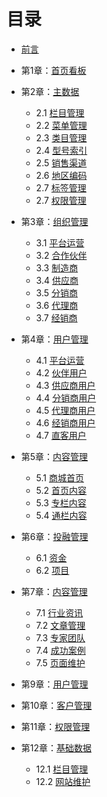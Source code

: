 # 目录
- [前言](preface.md)


- 第1章：[首页看板](chapter1/1.0.md)


- 第2章：[主数据](chapter2/2.0.md)

  - 2.1 [栏目管理](chapter2/2.1.md)
  - 2.2 [菜单管理](chapter2/2.2.md)
  - 2.3 [类目管理](chapter2/2.3.md)
  - 2.4 [型号索引](chapter2/2.4.md)
  - 2.5 [销售渠道](chapter2/2.5.md)
  - 2.6 [地区编码](chapter2/2.6.md)
  - 2.7 [标签管理](chapter2/2.7.md)
  - 2.7 [权限管理](chapter2/2.8.md)
  
- 第3章：[组织管理](chapter3/3.0.md)

  - 3.1 [平台运营](chapter3/3.1.md)
  - 3.2 [合作伙伴](chapter3/3.2.md)
  - 3.3 [制造商](chapter3/3.3.md)
  - 3.4 [供应商](chapter3/3.4.md)
  - 3.5 [分销商](chapter3/3.5.md)
  - 3.6 [代理商](chapter3/3.6.md)
  - 3.7 [经销商](chapter3/3.7.md)

- 第4章：[用户管理](chapter4/4.0.md)
  - 4.1 [平台运营](chapter4/4.1.md)
  - 4.2 [伙伴用户](chapter4/4.2.md)
  - 4.3 [供应商用户](chapter4/4.3.md)
  - 4.4 [分销商用户](chapter4/4.4.md)
  - 4.5 [代理商用户](chapter4/4.5.md)
  - 4.6 [经销商用户](chapter4/4.6.md)
  - 4.7 [直客用户](chapter4/4.7.md)


- 第5章：[内容管理](chapter5/5.0.md)
  - 5.1 [商城首页](chapter5/5.1.md)
  - 5.2 [首页内容](chapter5/5.1.md)
  - 5.3 [专栏内容](chapter5/5.1.md)
  - 5.4 [通栏内容](chapter5/5.1.md)


- 第6章：[投融管理](chapter6/6.0.md)

  - 6.1 [资金](chapter6/6.1.md)
  - 6.2 [项目](chapter6/6.2.md)


- 第7章：[内容管理](chapter7/7.0.md)

  - 7.1 [行业资讯](chapter7/7.1.md)
  - 7.2 [文章管理](chapter7/7.2.md)
  - 7.3 [专家团队](chapter7/7.3.md)
  - 7.4 [成功案例](chapter7/7.4.md)
  - 7.5 [页面维护](chapter7/7.5.md)



- 第9章：[用户管理](chapter9/9.0.md)


- 第10章：[客户管理](chapter10/10.0.md)


- 第11章：[权限管理](chapter11/11.0.md)



- 第12章：[基础数据](chapter12/12.0.md)

  - 12.1 [栏目管理](chapter12/12.1.md)
  - 12.2 [网站维护](chapter12/12.2.md)

